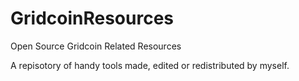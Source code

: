 # GridcoinResources
Open Source Gridcoin Related Resources

A repisotory of handy tools made, edited or redistributed by myself.

